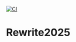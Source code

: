 [![CI](https://github.com/FRCTeamPhoenix/Rewrite2025/actions/workflows/ci.yml/badge.svg)](https://github.com/FRCTeamPhoenix/Rewrite2025/actions/workflows/ci.yml)
# Rewrite2025
